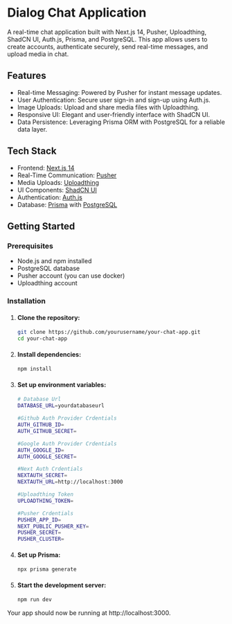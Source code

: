 # Dialog Chat Application

A real-time chat application built with Next.js 14, Pusher, Uploadthing, ShadCN UI, Auth.js, Prisma, and PostgreSQL. This app allows users to create accounts, authenticate securely, send real-time messages, and upload media in chat.

## Features
- Real-time Messaging: Powered by Pusher for instant message updates.
- User Authentication: Secure user sign-in and sign-up using Auth.js.
- Image Uploads: Upload and share media files with Uploadthing.
- Responsive UI: Elegant and user-friendly interface with ShadCN UI.
- Data Persistence: Leveraging Prisma ORM with PostgreSQL for a reliable data layer.

## Tech Stack
- Frontend: [Next.js 14](https://nextjs.org/)
- Real-Time Communication: [Pusher](https://pusher.com/)
- Media Uploads: [Uploadthing](https://uploadthing.com/)
- UI Components: [ShadCN UI](https://ui.shadcn.com/)
- Authentication: [Auth.js](https://authjs.dev/)
- Database: [Prisma](https://www.prisma.io/) with [PostgreSQL](https://www.postgresql.org/)

## Getting Started

### Prerequisites
- Node.js and npm installed
- PostgreSQL database
- Pusher account (you can use docker)
- Uploadthing account

### Installation

1. #### Clone the repository:
   ```bash
   git clone https://github.com/yourusername/your-chat-app.git
   cd your-chat-app
   
2. #### Install dependencies:
   ``` bash
   npm install

3. #### Set up environment variables:
   ```bash
   # Database Url
   DATABASE_URL=yourdatabaseurl

   #Github Auth Provider Crdentials
   AUTH_GITHUB_ID=
   AUTH_GITHUB_SECRET=

   #Google Auth Provider Crdentials
   AUTH_GOOGLE_ID=
   AUTH_GOOGLE_SECRET=

   #Next Auth Crdentials
   NEXTAUTH_SECRET=
   NEXTAUTH_URL=http://localhost:3000

   #Uploadthing Token
   UPLOADTHING_TOKEN=

   #Pusher Crdentials
   PUSHER_APP_ID= 
   NEXT_PUBLIC_PUSHER_KEY=
   PUSHER_SECRET=
   PUSHER_CLUSTER=
   
4. #### Set up Prisma:
   ```bash
   npx prisma generate
   
5. #### Start the development server:
   ```bash
   npm run dev
   
Your app should now be running at http://localhost:3000.